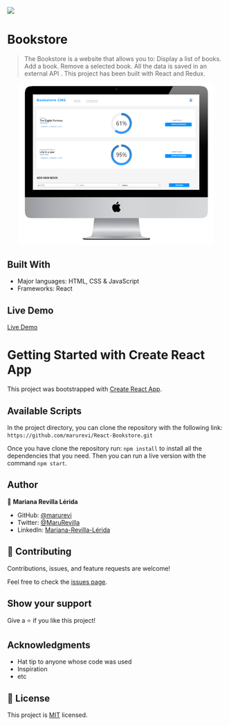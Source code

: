 ![](https://img.shields.io/badge/Microverse-blueviolet)

# Bookstore

>The Bookstore is a website that allows you to: Display a list of books. Add a book. Remove a selected book. All the data is saved in an external API . This project has been built with React and Redux.

<p align="center">
  <img src="bookstore.png" alt="Core elements" width="450px"  />
</p>

## Built With

- Major languages: HTML, CSS & JavaScript
- Frameworks: React

## Live Demo

[Live Demo](https://marurevi-bookstore.herokuapp.com/)

# Getting Started with Create React App

This project was bootstrapped with [Create React App](https://github.com/facebook/create-react-app).

## Available Scripts

In the project directory, you can clone the repository with the following link:
`https://github.com/marurevi/React-Bookstore.git`

 Once you have clone the repository run:
 `npm install`
 to install all the dependencies that you need.
 Then you can run a live version with the command `npm start`.

## Author

👤 **Mariana Revilla Lérida**

- GitHub: [@marurevi](https://github.com/marurevi)
- Twitter: [@MaruRevilla](https://twitter.com/MaruRevilla)
- LinkedIn: [Mariana-Revilla-Lérida](https://linkedin.com/in/mariana-revilla-l%C3%A9rida-a12aba143)

## 🤝 Contributing

Contributions, issues, and feature requests are welcome!

Feel free to check the [issues page](../../issues/).

## Show your support

Give a ⭐️ if you like this project!

## Acknowledgments

- Hat tip to anyone whose code was used
- Inspiration
- etc

## 📝 License

This project is [MIT](./LICENCE) licensed.

